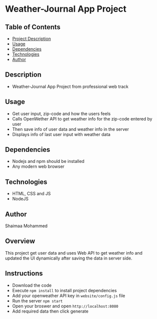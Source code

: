 # Weather-Journal App Project

## Table of Contents

- [Project Description](#description)
- [Usage](#usage)
- [Dependencies](#dependencies)
- [Technologies](#technologies)
- [Author](#author)

## Description

- Weather-Journal App Project from professional web track

## Usage

- Get user input, zip-code and how the users feels
- Calls OpenWether API to get weather info for the zip-code entered by user
- Then save info of user data and weather info in the server
- Displays info of last user input with weather data

## Dependencies

- Nodejs and npm should be installed
- Any modern web browser

## Technologies

- HTML, CSS and JS
- NodeJS

## Author

Shaimaa Mohammed

## Overview

This project get user data and uses Web API to get weather info and updated the UI dynamically after saving the data in server side.

## Instructions

- Download the code
- Execute `npm install` to install project dependencies
- Add your openweather API key in `website/config.js` file
- Run the server `npm start`
- Open your broswer and open `http://localhost:8080`
- Add required data then click generate
